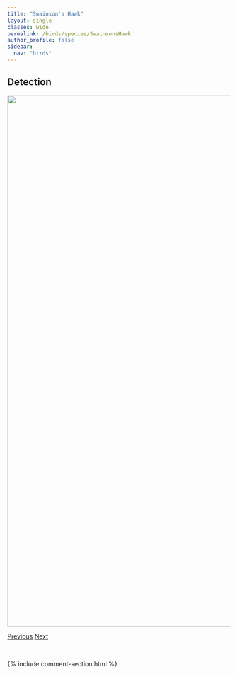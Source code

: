 ```yaml
---
title: "Swainson's Hawk"
layout: single
classes: wide
permalink: /birds/species/SwainsonsHawk
author_profile: false
sidebar:
  nav: "birds"
---
```


<h2>Detection</h2>

<a href="https://drive.google.com/uc?export=view&id=1znfOhRusXEgB1KBNFbZ1UpeGIDH3hMOM">
<img src="https://drive.google.com/uc?export=view&id=1znfOhRusXEgB1KBNFbZ1UpeGIDH3hMOM" height = "1200" width = "800">
</a>

<a href="/DevelopmentWebsite/birds/species/StellersJay" class="pagination--pager" title="Steller's Jay">Previous</a> <a href="/DevelopmentWebsite/birds/species/SwampSparrow" class="pagination--pager" title="Swamp Sparrow">Next</a>

<p>&nbsp;</p>

{% include comment-section.html %}

